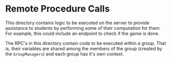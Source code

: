 # Remote Procedure Calls
This directory contains logic to be executed on the server to provide assistance to students by performing some of their computation for them. For example, this could include an endpoint to check if the game is done.

The RPC's in this directory contain code to be executed within a group. That is, their variables are shared among the members of the group (created by the `GroupManagers`) and each group has it's own context.
